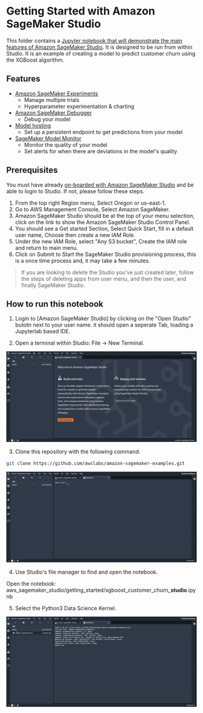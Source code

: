 # Getting Started with Amazon SageMaker Studio

This folder contains a [Jupyter notebook that will demonstrate the main features of Amazon SageMaker Studio](xgboost_customer_churn_studio.ipynb). It is designed to be run from within Studio. It is an example of creating a model to predict customer churn using the XGBoost algorithm.

## Features

* [Amazon SageMaker Experiments](https://docs.aws.amazon.com/sagemaker/latest/dg/experiments.html)
  * Manage multiple trials
  * Hyperparameter experimentation & charting
* [Amazon SageMaker Debugger](https://docs.aws.amazon.com/sagemaker/latest/dg/train-debugger.html)
  * Debug your model 
* [Model hosting](https://docs.aws.amazon.com/sagemaker/latest/dg/how-it-works-hosting.html)
  * Set up a persistent endpoint to get predictions from your model
* [SageMaker Model Monitor](https://docs.aws.amazon.com/sagemaker/latest/dg/model-monitor.html)
  * Monitor the quality of your model
  * Set alerts for when there are deviations in the model's quality

## Prerequisites

You must have already [on-boarded with Amazon SageMaker Studio](https://docs.aws.amazon.com/sagemaker/latest/dg/gs-studio-onboard.html) and be able to login to Studio.  If not, please follow these steps.
1. From the top right Region menu, Select Oregon or us-east-1. 
2. Go to AWS Management Console, Select Amazon SageMaker.
3. Amazon SageMaker Studio should be at the top of your menu selection, click on the link to show the Amazon SageMaker Studio Control Panel.
4. You should see a Get started Section, Select Quick Start, fill in a default user name, Choose then create a new IAM Role.
5. Under the new IAM Role, select "Any S3 bucket", Create the IAM role and return to main menu.
6. Click on Submit to Start the SageMaker Studio provisioning process, this is a once time process and, it may take a few minutes. 

> If you are looking to delete the Studio you've just created later, follow the steps of deleting apps from user menu, and then the user, and finally SageMaker Studio.


## How to run this notebook

1. Login to [Amazon SageMaker Studio] by clicking on the "Open Studio" butotn next to your user name. it should open a seperate Tab, loading a Jupyterlab based IDE.

2. Open a terminal within Studio:  File -> New Terminal.  

![open a terminal](./images/open_a_terminal.gif)

3. Clone this repository with the following command.

```bash
git clone https://github.com/awslabs/amazon-sagemaker-examples.git
```

![clone the repo](./images/clone_the_repo.gif)

4. Use Studio's file manager to find and open the notebook.

Open the notebook: aws_sagemaker_studio/getting_started/xgboost_customer_churn_**studio**.ipynb

5. Select the Python3 Data Science Kernel.

![find the notebook](./images/find_and_open_the_notebook.gif)

